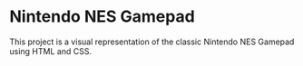 # Nintendo NES Gamepad

This project is a visual representation of the classic Nintendo NES Gamepad using HTML and CSS.